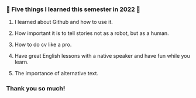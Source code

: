 ### 🥳 Five things I learned this semester in 2022 🥳

1) I learned about Github and how to use it.

2) How important it is to tell stories not as a robot, but as a human.

3) How to do cv like a pro.

4) Have great English lessons with a native speaker and have fun while you learn.

5) The importance of alternative text.

### Thank you so much! 
